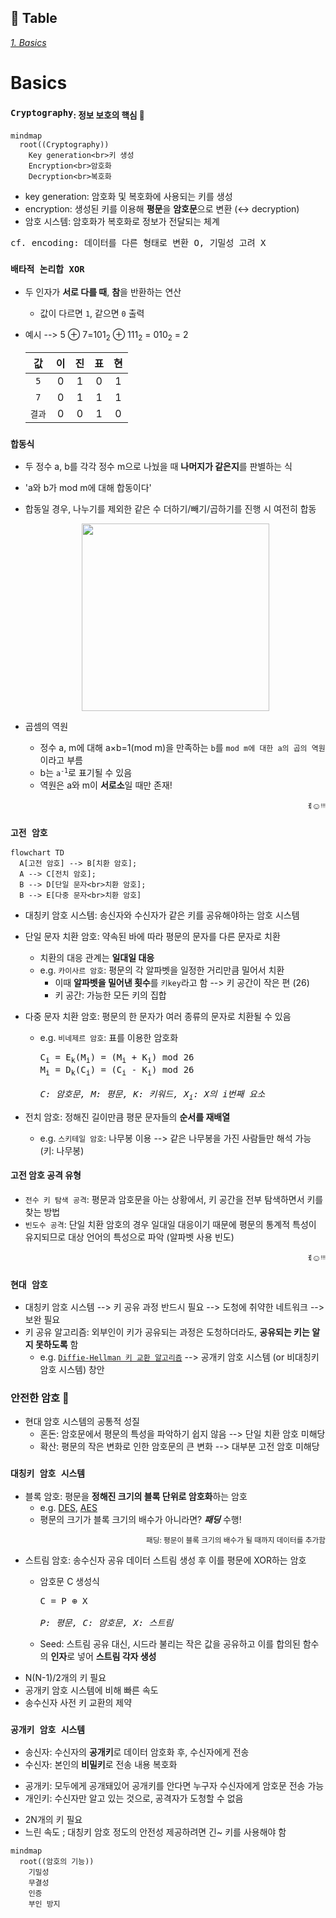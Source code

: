 ## 📝 Table <br>
[*1. Basics*](#basics)


# Basics
### ```Cryptography```<sub>: 정보 보호의 핵심 🔑</sub>
```mermaid
mindmap
  root((Cryptography))
    Key generation<br>키 생성
    Encryption<br>암호화
    Decryption<br>복호화
```
* key generation: 암호화 및 복호화에 사용되는 키를 생성
* encryption: 생성된 키를 이용해 **평문**을 **암호문**으로 변환 (↔ decryption)
* 암호 시스템: 암호화가 복호화로 정보가 전달되는 체계
<pre>cf. encoding: 데이터를 다른 형태로 변환 O, 기밀성 고려 X</pre>

### ```배타적 논리합 XOR```
* 두 인자가 **서로 다를 때**, **참**을 반환하는 연산
  * 값이 다르면 ```1```, 같으면 ```0``` 출력
* 예시 --> 5 ⊕ 7=101<sub>2</sub> ⊕ 111<sub>2</sub> = 010<sub>2</sub> = 2

  |값|이|진|표|현|
  |:---:|:---:|:---:|:---:|:---:|
  |```5```|0|1|0|1|
  |```7```|0|1|1|1|
  |```결과```|0|0|1|0|

### ```합동식```
* 두 정수 a, b를 각각 정수 m으로 나눴을 때 **나머지가 같은지**를 판별하는 식
* 'a와 b가 mod m에 대해 합동이다'
* 합동일 경우, 나누기를 제외한 같은 수 더하기/빼기/곱하기를 진행 시 여전히 합동
  <p align="center"><img src="https://github.com/redzzzi/Dreamhack23fall/assets/127263392/200bc274-4d8f-4462-8ba8-1c608e6888b2" width="300px"></p>

* 곱셈의 역원
  * 정수 a, m에 대해 a×b=1(mod m)을 만족하는 ```b```를 ```mod m에 대한 a의 곱의 역원```이라고 부름
  * b는 <code>a<sup>-1</sup></code>로 표기될 수 있음
  * 역원은 a와 m이 **서로소**일 때만 존재!

<p align="right">ꉂ☺ᵎᵎᵎ</p>

### ```고전 암호```
```mermaid
flowchart TD
  A[고전 암호] --> B[치환 암호];
  A --> C[전치 암호];
  B --> D[단일 문자<br>치환 암호];
  B --> E[다중 문자<br>치환 암호]
```

* 대칭키 암호 시스템: 송신자와 수신자가 같은 키를 공유해야하는 암호 시스템

* 단일 문자 치환 암호: 약속된 바에 따라 평문의 문자를 다른 문자로 치환
  * 치환의 대응 관계는 **일대일 대응**
  * e.g. ```카이사르 암호```: 평문의 각 알파벳을 일정한 거리만큼 밀어서 치환
    * 이때 **알파벳을 밀어낸 횟수**를 ```키key```라고 함 --> 키 공간이 작은 편 (26)
    * 키 공간: 가능한 모든 키의 집합

* 다중 문자 치환 암호: 평문의 한 문자가 여러 종류의 문자로 치환될 수 있음
  * e.g. ```비네제르 암호```: 표를 이용한 암호화
    <br>
    
    <pre>C<sub>i</sub> = E<sub>k</sub>(M<sub>i</sub>) = (M<sub>i</sub> + K<sub>i</sub>) mod 26<br>M<sub>i</sub> = D<sub>k</sub>(C<sub>i</sub>) = (C<sub>i</sub> - K<sub>i</sub>) mod 26<br><br><i>C: 암호문, M: 평문, K: 키워드, X<sub>i</sub>: X의 i번째 요소</i></pre>

* 전치 암호: 정해진 길이만큼 평문 문자들의 **순서를 재배열**
  * e.g. ```스키테일 암호```: 나무봉 이용 --> 같은 나무봉을 가진 사람들만 해석 가능 (키: 나무봉)
 
#### 고전 암호 공격 유형
* ```전수 키 탐색 공격```: 평문과 암호문을 아는 상황에서, 키 공간을 전부 탐색하면서 키를 찾는 방법
* ```빈도수 공격```: 단일 치환 암호의 경우 일대일 대응이기 때문에 평문의 통계적 특성이 유지되므로 대상 언어의 특성으로 파악 (알파벳 사용 빈도)


<p align="right">ꉂ☺ᵎᵎᵎ</p>

### ```현대 암호```
* 대칭키 암호 시스템 --> 키 공유 과정 반드시 필요 --> 도청에 취약한 네트워크 --> 보완 필요
* 키 공유 알고리즘: 외부인이 키가 공유되는 과정은 도청하더라도, **공유되는 키는 알지 못하도록** 함
  * e.g. [```Diffie-Hellman 키 교환 알고리즘```](https://ko.wikipedia.org/wiki/%EB%94%94%ED%94%BC-%ED%97%AC%EB%A8%BC_%ED%82%A4_%EA%B5%90%ED%99%98) --> 공개키 암호 시스템 (or 비대칭키 암호 시스템) 창안

### 안전한 암호 🤔
* 현대 암호 시스템의 공통적 성질
  * 혼돈: 암호문에서 평문의 특성을 파악하기 쉽지 않음 --> 단일 치환 암호 미해당
  * 확산: 평문의 작은 변화로 인한 암호문의 큰 변화 --> 대부분 고전 암호 미해당
 
### ```대칭키 암호 시스템```
* 블록 암호: 평문을 **정해진 크기의 블록 단위로 암호화**하는 암호
  * e.g. [DES](https://ko.wikipedia.org/wiki/%EB%8D%B0%EC%9D%B4%ED%84%B0_%EC%95%94%ED%98%B8%ED%99%94_%ED%91%9C%EC%A4%80), [AES](https://ko.wikipedia.org/wiki/%EA%B3%A0%EA%B8%89_%EC%95%94%ED%98%B8%ED%99%94_%ED%91%9C%EC%A4%80)
  * 평문의 크기가 블록 크기의 배수가 아니라면? ***패딩*** 수행!
<p align="right"><sup>패딩: 평문이 블록 크기의 배수가 될 때까지 데이터를 추가함</sup></p>

* 스트림 암호: 송수신자 공유 데이터 스트림 생성 후 이를 평문에 XOR하는 암호
  * 암호문 C 생성식
  
    <pre>C = P ⊕ X<br><br><i>P: 평문, C: 암호문, X: 스트림</i></pre>

  * Seed: 스트림 공유 대신, 시드라 불리는 작은 값을 공유하고 이를 합의된 함수의 **인자**로 넣어 **스트림 각자 생성**
> 
* N(N-1)/2개의 키 필요
* 공개키 암호 시스템에 비해 빠른 속도
* 송수신자 사전 키 교환의 제약

### ```공개키 암호 시스템```
* 송신자: 수신자의 **공개키**로 데이터 암호화 후, 수신자에게 전송
* 수신자: 본인의 **비밀키**로 전송 내용 복호화
>
* 공개키: 모두에게 공개돼있어 공개키를 안다면 누구자 수신자에게 암호문 전송 가능
* 개인키: 수신자만 알고 있는 것으로, 공격자가 도청할 수 없음
>
* 2N개의 키 필요
* 느린 속도 ; 대칭키 암호 정도의 안전성 제공하려면 긴~ 키를 사용해야 함

```mermaid
mindmap
  root((암호의 기능))
    기밀성
    무결성
    인증
    부인 방지
```
